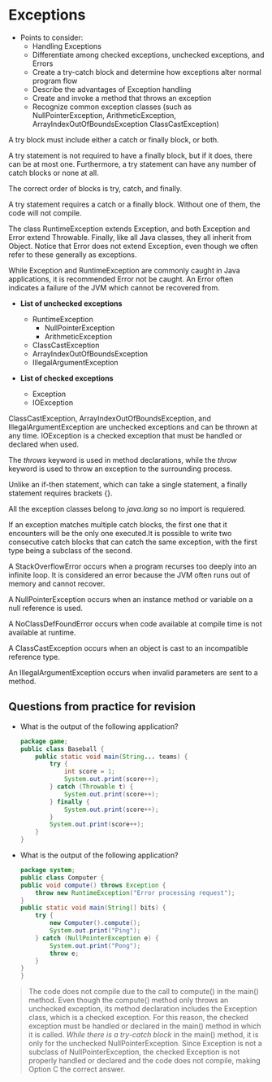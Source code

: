 # Exceptions

- Points to consider:
  - Handling Exceptions
  - Differentiate among checked exceptions, unchecked exceptions, and Errors
  - Create a try-catch block and determine how exceptions alter normal program flow
  - Describe the advantages of Exception handling
  - Create and invoke a method that throws an exception
  - Recognize common exception classes (such as NullPointerException, ArithmeticException, ArrayIndexOutOfBoundsException             ClassCastException)

A try block must include either a catch or finally block, or both.

A try statement is not required to have a finally block, but if it does, there can be at most one. Furthermore, a try statement can have any number of catch blocks or none at all.

The correct order of blocks is try, catch, and finally.

A try statement requires a catch or a finally block. Without one of them, the code will not compile.

The class RuntimeException extends Exception, and both Exception and Error extend Throwable. Finally, like all Java classes, they all inherit from Object. Notice that Error does not extend Exception, even though we often refer to these generally as exceptions.

While Exception and RuntimeException are commonly caught in Java applications, it is recommended Error not be caught. An Error often indicates a failure of the JVM which cannot be recovered from.

- **List of unchecked exceptions**
  - RuntimeException
    - NullPointerException
    - ArithmeticException
  - ClassCastException
  - ArrayIndexOutOfBoundsException
  - IllegalArgumentException

- **List of checked exceptions**
  - Exception
  - IOException

ClassCastException, ArrayIndexOutOfBoundsException, and IllegalArgumentException are unchecked exceptions and can be thrown at any time. IOException is a checked exception that must be handled or declared when used.

The *throws* keyword is used in method declarations, while the *throw* keyword is used to throw an exception to the surrounding process.

Unlike an if-then statement, which can take a single statement, a finally statement requires brackets {}.

All the exception classes belong to *java.lang* so no import is requiered.

If an exception matches multiple catch blocks, the first one that it encounters will be the only one executed.It is possible to write two consecutive catch blocks that can catch the same exception, with the first type being a subclass of the second.

A StackOverflowError occurs when a program recurses too deeply into an infinite loop. It is considered an error because the JVM often runs out of memory and cannot recover.

A NullPointerException occurs when an instance method or variable on a null reference is used.

A NoClassDefFoundError occurs when code available at compile time is not available at runtime.

A ClassCastException occurs when an object is cast to an incompatible reference type.

An IllegalArgumentException occurs when invalid parameters are sent to a method.

## Questions from practice for revision

- What is the output of the following application?
    ```java
    package game;
    public class Baseball {
        public static void main(String... teams) {
            try {
                int score = 1;
                System.out.print(score++);
            } catch (Throwable t) {
                System.out.print(score++);
            } finally {
                System.out.print(score++);
            }
            System.out.print(score++);
        }
    }
    ```

- What is the output of the following application?
    ```java
    package system;
    public class Computer {
    public void compute() throws Exception {
        throw new RuntimeException("Error processing request");
    }
    public static void main(String[] bits) {
        try {
            new Computer().compute();
            System.out.print("Ping");
        } catch (NullPointerException e) {
            System.out.print("Pong");
            throw e;
        }
    }
    }
    ```
> The code does not compile due to the call to compute() in the main() method. Even though the compute() method only throws an unchecked exception, its method declaration includes the Exception class, which is a checked exception. For this reason, the checked exception must be handled or declared in the main() method in which it is called. *While there is a try-catch block* in the main() method, it is only for the unchecked NullPointerException. Since Exception is not a subclass of NullPointerException, the checked Exception is not properly handled or declared and the code does not compile, making Option C the correct answer.
